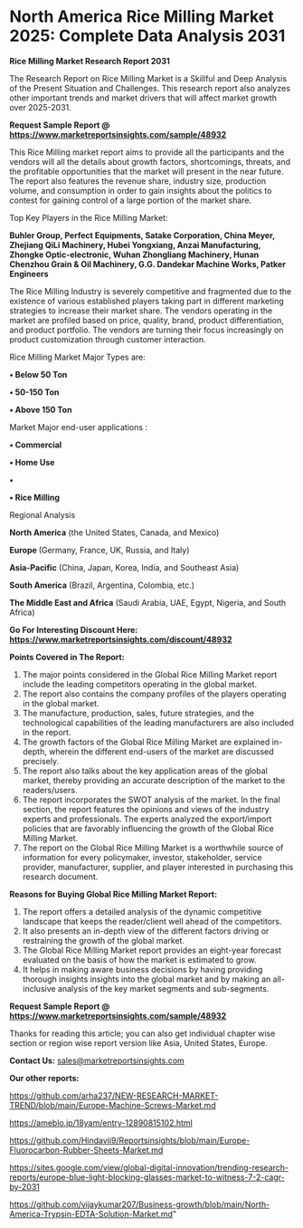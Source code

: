 # North America Rice Milling Market 2025: Complete Data Analysis 2031

<strong>Rice Milling Market Research Report 2031</strong>

The Research Report on Rice Milling Market is a Skillful and Deep Analysis of the Present Situation and Challenges. This research report also analyzes other important trends and market drivers that will affect market growth over 2025-2031.

<strong>Request Sample Report @ <a href=https://www.marketreportsinsights.com/sample/48932>https://www.marketreportsinsights.com/sample/48932</a></strong>

This Rice Milling market report aims to provide all the participants and the vendors will all the details about growth factors, shortcomings, threats, and the profitable opportunities that the market will present in the near future. The report also features the revenue share, industry size, production volume, and consumption in order to gain insights about the politics to contest for gaining control of a large portion of the market share.

Top Key Players in the Rice Milling Market:

<strong>Buhler Group, Perfect Equipments, Satake Corporation, China Meyer, Zhejiang QiLi Machinery, Hubei Yongxiang, Anzai Manufacturing, Zhongke Optic-electronic, Wuhan Zhongliang Machinery, Hunan Chenzhou Grain & Oil Machinery, G.G. Dandekar Machine Works, Patker Engineers</strong>

The Rice Milling Industry is severely competitive and fragmented due to the existence of various established players taking part in different marketing strategies to increase their market share. The vendors operating in the market are profiled based on price, quality, brand, product differentiation, and product portfolio. The vendors are turning their focus increasingly on product customization through customer interaction.

Rice Milling Market Major Types are:

<strong>•  Below 50 Ton

•  50-150 Ton

•  Above 150 Ton</strong>

Market Major end-user applications :

<strong>•  Commercial

•  Home Use

•  

•  Rice Milling</strong>

Regional Analysis

</u><strong><b>North America</b></strong> (the United States, Canada, and Mexico)

<strong><b>Europe </b></strong>(Germany, France, UK, Russia, and Italy)

<strong><b>Asia-Pacific</b></strong> (China, Japan, Korea, India, and Southeast Asia)

<strong><b>South America</b></strong> (Brazil, Argentina, Colombia, etc.)

<strong><b>The Middle East and Africa</b></strong> (Saudi Arabia, UAE, Egypt, Nigeria, and South Africa)

<strong>Go For Interesting Discount Here: <a href=https://www.marketreportsinsights.com/discount/48932>https://www.marketreportsinsights.com/discount/48932</a></strong>

<strong>Points Covered in The Report:</strong>
<ol>
  <li>The major points considered in the Global Rice Milling Market report include the leading competitors operating in the global market.</li>
  <li>The report also contains the company profiles of the players operating in the global market.</li>
  <li>The manufacture, production, sales, future strategies, and the technological capabilities of the leading manufacturers are also included in the report.</li>
  <li>The growth factors of the Global Rice Milling Market are explained in-depth, wherein the different end-users of the market are discussed precisely.</li>
  <li>The report also talks about the key application areas of the global market, thereby providing an accurate description of the market to the readers/users.</li>
  <li>The report incorporates the SWOT analysis of the market. In the final section, the report features the opinions and views of the industry experts and professionals. The experts analyzed the export/import policies that are favorably influencing the growth of the Global Rice Milling Market.</li>
  <li>The report on the Global Rice Milling Market is a worthwhile source of information for every policymaker, investor, stakeholder, service provider, manufacturer, supplier, and player interested in purchasing this research document.</li>
</ol>
<strong>Reasons for Buying Global Rice Milling Market Report:</strong>

<ol>
  <li>The report offers a detailed analysis of the dynamic competitive landscape that keeps the reader/client well ahead of the competitors.</li>
  <li>It also presents an in-depth view of the different factors driving or restraining the growth of the global market.</li>
  <li>The Global Rice Milling Market report provides an eight-year forecast evaluated on the basis of how the market is estimated to grow.</li>
  <li>It helps in making aware business decisions by having providing thorough insights insights into the global market and by making an all-inclusive analysis of the key market segments and sub-segments.</li>
</ol>
<strong>Request Sample Report @ <a href=https://www.marketreportsinsights.com/sample/48932>https://www.marketreportsinsights.com/sample/48932</a></strong>


Thanks for reading this article; you can also get individual chapter wise section or region wise report version like Asia, United States, Europe.

<strong>Contact Us:</strong>
sales@marketreportsinsights.com

<strong>Our other reports:</strong>

<a href=https://github.com/arha237/NEW-RESEARCH-MARKET-TREND/blob/main/Europe-Machine-Screws-Market.md>https://github.com/arha237/NEW-RESEARCH-MARKET-TREND/blob/main/Europe-Machine-Screws-Market.md</a>

<a href=https://ameblo.jp/18yam/entry-12890815102.html>https://ameblo.jp/18yam/entry-12890815102.html</a>

<a href=https://github.com/Hindavii9/Reportsinsights/blob/main/Europe-Fluorocarbon-Rubber-Sheets-Market.md>https://github.com/Hindavii9/Reportsinsights/blob/main/Europe-Fluorocarbon-Rubber-Sheets-Market.md</a>

<a href=https://sites.google.com/view/global-digital-innovation/trending-research-reports/europe-blue-light-blocking-glasses-market-to-witness-7-2-cagr-by-2031>https://sites.google.com/view/global-digital-innovation/trending-research-reports/europe-blue-light-blocking-glasses-market-to-witness-7-2-cagr-by-2031</a>

<a href=https://github.com/vijaykumar207/Business-growth/blob/main/North-America-Trypsin-EDTA-Solution-Market.md>https://github.com/vijaykumar207/Business-growth/blob/main/North-America-Trypsin-EDTA-Solution-Market.md</a>"
